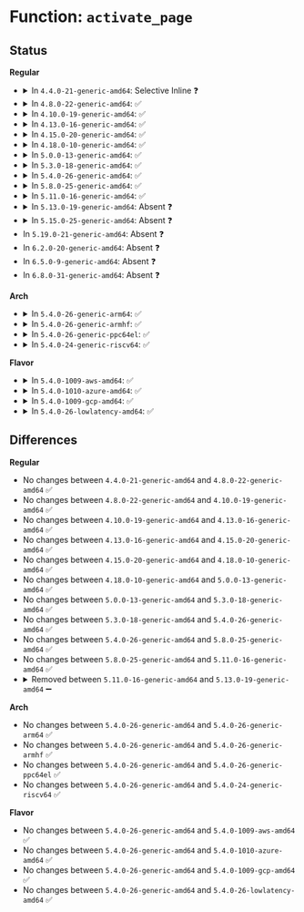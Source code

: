 # Function: <code>activate_page</code>

## Status
<b>Regular</b>
<ul>
<li>
<details>
<summary>In <code>4.4.0-21-generic-amd64</code>: Selective Inline ❓</summary>

```c
void activate_page(struct page * page)
```

```json
{
  "name": "activate_page",
  "collision_type": "Unique Global",
  "inline_type": "Selective",
  "funcs": [
    {
      "addr": 18446744071580540288,
      "name": "activate_page",
      "external": true,
      "loc": "mm/swap.c:536",
      "file": "mm/swap.c",
      "inline": "not declared, inlined",
      "caller_inline": [],
      "caller_func": [
        "mm/swap.c:mark_page_accessed",
        "mm/swapfile.c:unuse_mm",
        "mm/swapfile.c:unuse_mm"
      ]
    }
  ],
  "symbols": [
    {
      "addr": 18446744071580540288,
      "name": "activate_page",
      "section": ".text",
      "bind": "STB_GLOBAL",
      "size": 124
    }
  ]
}
```
</details>
</li>
<li>
<details>
<summary>In <code>4.8.0-22-generic-amd64</code>: ✅</summary>

```c
void activate_page(struct page * page)
```

```json
{
  "name": "activate_page",
  "collision_type": "Unique Global",
  "inline_type": "No",
  "funcs": [
    {
      "addr": 18446744071580628096,
      "name": "activate_page",
      "external": true,
      "loc": "mm/swap.c:293",
      "file": "mm/swap.c",
      "inline": "seen, unknown",
      "caller_inline": [],
      "caller_func": [
        "mm/swap.c:mark_page_accessed",
        "mm/memory.c:do_swap_page",
        "mm/swapfile.c:unuse_mm",
        "mm/swapfile.c:unuse_mm"
      ]
    }
  ],
  "symbols": [
    {
      "addr": 18446744071580628096,
      "name": "activate_page",
      "section": ".text",
      "bind": "STB_GLOBAL",
      "size": 218
    }
  ]
}
```
</details>
</li>
<li>
<details>
<summary>In <code>4.10.0-19-generic-amd64</code>: ✅</summary>

```c
void activate_page(struct page * page)
```

```json
{
  "name": "activate_page",
  "collision_type": "Unique Global",
  "inline_type": "No",
  "funcs": [
    {
      "addr": 18446744071580695296,
      "name": "activate_page",
      "external": true,
      "loc": "mm/swap.c:294",
      "file": "mm/swap.c",
      "inline": "seen, unknown",
      "caller_inline": [],
      "caller_func": [
        "mm/swap.c:mark_page_accessed",
        "mm/memory.c:do_swap_page",
        "mm/swapfile.c:unuse_mm",
        "mm/swapfile.c:unuse_mm"
      ]
    }
  ],
  "symbols": [
    {
      "addr": 18446744071580695296,
      "name": "activate_page",
      "section": ".text",
      "bind": "STB_GLOBAL",
      "size": 218
    }
  ]
}
```
</details>
</li>
<li>
<details>
<summary>In <code>4.13.0-16-generic-amd64</code>: ✅</summary>

```c
void activate_page(struct page * page)
```

```json
{
  "name": "activate_page",
  "collision_type": "Unique Global",
  "inline_type": "No",
  "funcs": [
    {
      "addr": 18446744071580729040,
      "name": "activate_page",
      "external": true,
      "loc": "mm/swap.c:305",
      "file": "mm/swap.c",
      "inline": "seen, unknown",
      "caller_inline": [],
      "caller_func": [
        "mm/swap.c:mark_page_accessed",
        "mm/memory.c:do_swap_page",
        "mm/swapfile.c:unuse_mm",
        "mm/swapfile.c:unuse_mm"
      ]
    }
  ],
  "symbols": [
    {
      "addr": 18446744071580729040,
      "name": "activate_page",
      "section": ".text",
      "bind": "STB_GLOBAL",
      "size": 189
    }
  ]
}
```
</details>
</li>
<li>
<details>
<summary>In <code>4.15.0-20-generic-amd64</code>: ✅</summary>

```c
void activate_page(struct page * page)
```

```json
{
  "name": "activate_page",
  "collision_type": "Unique Global",
  "inline_type": "No",
  "funcs": [
    {
      "addr": 18446744071580815040,
      "name": "activate_page",
      "external": true,
      "loc": "mm/swap.c:305",
      "file": "mm/swap.c",
      "inline": "seen, unknown",
      "caller_inline": [],
      "caller_func": [
        "mm/swap.c:mark_page_accessed",
        "mm/memory.c:do_swap_page",
        "mm/swapfile.c:unuse_mm",
        "mm/swapfile.c:unuse_mm"
      ]
    }
  ],
  "symbols": [
    {
      "addr": 18446744071580815040,
      "name": "activate_page",
      "section": ".text",
      "bind": "STB_GLOBAL",
      "size": 188
    }
  ]
}
```
</details>
</li>
<li>
<details>
<summary>In <code>4.18.0-10-generic-amd64</code>: ✅</summary>

```c
void activate_page(struct page * page)
```

```json
{
  "name": "activate_page",
  "collision_type": "Unique Global",
  "inline_type": "No",
  "funcs": [
    {
      "addr": 18446744071580952400,
      "name": "activate_page",
      "external": true,
      "loc": "mm/swap.c:306",
      "file": "mm/swap.c",
      "inline": "seen, unknown",
      "caller_inline": [],
      "caller_func": [
        "mm/swap.c:mark_page_accessed",
        "mm/memory.c:do_swap_page",
        "mm/swapfile.c:unuse_mm",
        "mm/swapfile.c:unuse_vma"
      ]
    }
  ],
  "symbols": [
    {
      "addr": 18446744071580952400,
      "name": "activate_page",
      "section": ".text",
      "bind": "STB_GLOBAL",
      "size": 187
    }
  ]
}
```
</details>
</li>
<li>
<details>
<summary>In <code>5.0.0-13-generic-amd64</code>: ✅</summary>

```c
void activate_page(struct page * page)
```

```json
{
  "name": "activate_page",
  "collision_type": "Unique Global",
  "inline_type": "No",
  "funcs": [
    {
      "addr": 18446744071581028560,
      "name": "activate_page",
      "external": true,
      "loc": "mm/swap.c:305",
      "file": "mm/swap.c",
      "inline": "seen, unknown",
      "caller_inline": [],
      "caller_func": [
        "mm/swap.c:mark_page_accessed",
        "mm/memory.c:do_swap_page",
        "mm/swapfile.c:unuse_mm",
        "mm/swapfile.c:unuse_vma"
      ]
    }
  ],
  "symbols": [
    {
      "addr": 18446744071581028560,
      "name": "activate_page",
      "section": ".text",
      "bind": "STB_GLOBAL",
      "size": 190
    }
  ]
}
```
</details>
</li>
<li>
<details>
<summary>In <code>5.3.0-18-generic-amd64</code>: ✅</summary>

```c
void activate_page(struct page * page)
```

```json
{
  "name": "activate_page",
  "collision_type": "Unique Global",
  "inline_type": "No",
  "funcs": [
    {
      "addr": 18446744071581092592,
      "name": "activate_page",
      "external": true,
      "loc": "mm/swap.c:306",
      "file": "mm/swap.c",
      "inline": "seen, unknown",
      "caller_inline": [],
      "caller_func": [
        "mm/swap.c:mark_page_accessed",
        "mm/memory.c:do_swap_page"
      ]
    }
  ],
  "symbols": [
    {
      "addr": 18446744071581092592,
      "name": "activate_page",
      "section": ".text",
      "bind": "STB_GLOBAL",
      "size": 185
    }
  ]
}
```
</details>
</li>
<li>
<details>
<summary>In <code>5.4.0-26-generic-amd64</code>: ✅</summary>

```c
void activate_page(struct page * page)
```

```json
{
  "name": "activate_page",
  "collision_type": "Unique Global",
  "inline_type": "No",
  "funcs": [
    {
      "addr": 18446744071581149312,
      "name": "activate_page",
      "external": true,
      "loc": "mm/swap.c:307",
      "file": "mm/swap.c",
      "inline": "seen, unknown",
      "caller_inline": [],
      "caller_func": [
        "mm/swap.c:mark_page_accessed",
        "mm/memory.c:do_swap_page"
      ]
    }
  ],
  "symbols": [
    {
      "addr": 18446744071581149312,
      "name": "activate_page",
      "section": ".text",
      "bind": "STB_GLOBAL",
      "size": 185
    }
  ]
}
```
</details>
</li>
<li>
<details>
<summary>In <code>5.8.0-25-generic-amd64</code>: ✅</summary>

```c
void activate_page(struct page * page)
```

```json
{
  "name": "activate_page",
  "collision_type": "Unique Global",
  "inline_type": "No",
  "funcs": [
    {
      "addr": 18446744071581334976,
      "name": "activate_page",
      "external": true,
      "loc": "mm/swap.c:351",
      "file": "mm/swap.c",
      "inline": "seen, unknown",
      "caller_inline": [],
      "caller_func": [
        "mm/swap.c:mark_page_accessed",
        "mm/memory.c:do_swap_page",
        "mm/swapfile.c:unuse_pte"
      ]
    }
  ],
  "symbols": [
    {
      "addr": 18446744071581334976,
      "name": "activate_page",
      "section": ".text",
      "bind": "STB_GLOBAL",
      "size": 217
    }
  ]
}
```
</details>
</li>
<li>
<details>
<summary>In <code>5.11.0-16-generic-amd64</code>: ✅</summary>

```c
void activate_page(struct page * page)
```

```json
{
  "name": "activate_page",
  "collision_type": "Unique Static",
  "inline_type": "No",
  "funcs": [
    {
      "addr": 18446744071581373728,
      "name": "activate_page",
      "external": false,
      "loc": "mm/swap.c:340",
      "file": "mm/swap.c",
      "inline": "seen, unknown",
      "caller_inline": [],
      "caller_func": [
        "mm/swap.c:mark_page_accessed"
      ]
    }
  ],
  "symbols": [
    {
      "addr": 18446744071581373728,
      "name": "activate_page",
      "section": ".text",
      "bind": "STB_LOCAL",
      "size": 215
    }
  ]
}
```
</details>
</li>
<li>
<details>
<summary>In <code>5.13.0-19-generic-amd64</code>: Absent ❓</summary>

```json
{
  "name": "activate_page",
  "collision_type": "Unique Static",
  "inline_type": "Full",
  "funcs": [
    {
      "addr": 18446744071581395706,
      "name": "activate_page",
      "external": false,
      "loc": "mm/swap.c:350",
      "file": "mm/swap.c",
      "inline": "not declared, inlined",
      "caller_inline": [
        "mm/swap.c:mark_page_accessed"
      ],
      "caller_func": []
    }
  ],
  "symbols": []
}
```
</details>
</li>
<li>
<details>
<summary>In <code>5.15.0-25-generic-amd64</code>: Absent ❓</summary>

```json
{
  "name": "activate_page",
  "collision_type": "Unique Static",
  "inline_type": "Full",
  "funcs": [
    {
      "addr": 18446744071581645642,
      "name": "activate_page",
      "external": false,
      "loc": "mm/swap.c:328",
      "file": "mm/swap.c",
      "inline": "not declared, inlined",
      "caller_inline": [
        "mm/swap.c:mark_page_accessed"
      ],
      "caller_func": []
    }
  ],
  "symbols": []
}
```
</details>
</li>
<li>
In <code>5.19.0-21-generic-amd64</code>: Absent ❓
</li>
<li>
In <code>6.2.0-20-generic-amd64</code>: Absent ❓
</li>
<li>
In <code>6.5.0-9-generic-amd64</code>: Absent ❓
</li>
<li>
In <code>6.8.0-31-generic-amd64</code>: Absent ❓
</li>
</ul>
<b>Arch</b>
<ul>
<li>
<details>
<summary>In <code>5.4.0-26-generic-arm64</code>: ✅</summary>

```c
void activate_page(struct page * page)
```

```json
{
  "name": "activate_page",
  "collision_type": "Unique Global",
  "inline_type": "No",
  "funcs": [
    {
      "addr": 18446603336492525208,
      "name": "activate_page",
      "external": true,
      "loc": "mm/swap.c:307",
      "file": "mm/swap.c",
      "inline": "seen, unknown",
      "caller_inline": [],
      "caller_func": [
        "mm/swap.c:mark_page_accessed",
        "mm/memory.c:do_swap_page",
        "mm/swapfile.c:unuse_pte_range"
      ]
    }
  ],
  "symbols": [
    {
      "addr": 18446603336492525208,
      "name": "activate_page",
      "section": ".text",
      "bind": "STB_GLOBAL",
      "size": 272
    }
  ]
}
```
</details>
</li>
<li>
<details>
<summary>In <code>5.4.0-26-generic-armhf</code>: ✅</summary>

```c
void activate_page(struct page * page)
```

```json
{
  "name": "activate_page",
  "collision_type": "Unique Global",
  "inline_type": "No",
  "funcs": [
    {
      "addr": 3226392792,
      "name": "activate_page",
      "external": true,
      "loc": "mm/swap.c:307",
      "file": "mm/swap.c",
      "inline": "seen, unknown",
      "caller_inline": [],
      "caller_func": [
        "mm/swap.c:mark_page_accessed",
        "mm/memory.c:do_swap_page",
        "mm/swapfile.c:unuse_mm"
      ]
    }
  ],
  "symbols": [
    {
      "addr": 3226392792,
      "name": "activate_page",
      "section": ".text",
      "bind": "STB_GLOBAL",
      "size": 260
    }
  ]
}
```
</details>
</li>
<li>
<details>
<summary>In <code>5.4.0-26-generic-ppc64el</code>: ✅</summary>

```c
void activate_page(struct page * page)
```

```json
{
  "name": "activate_page",
  "collision_type": "Unique Global",
  "inline_type": "No",
  "funcs": [
    {
      "addr": 13835058055285819040,
      "name": "activate_page",
      "external": true,
      "loc": "mm/swap.c:307",
      "file": "mm/swap.c",
      "inline": "seen, unknown",
      "caller_inline": [],
      "caller_func": [
        "mm/swap.c:mark_page_accessed",
        "mm/memory.c:do_swap_page",
        "mm/swapfile.c:unuse_pte_range"
      ]
    }
  ],
  "symbols": [
    {
      "addr": 13835058055285819040,
      "name": "activate_page",
      "section": ".text",
      "bind": "STB_GLOBAL",
      "size": 376
    }
  ]
}
```
</details>
</li>
<li>
<details>
<summary>In <code>5.4.0-24-generic-riscv64</code>: ✅</summary>

```c
void activate_page(struct page * page)
```

```json
{
  "name": "activate_page",
  "collision_type": "Unique Global",
  "inline_type": "No",
  "funcs": [
    {
      "addr": 18446743936272579224,
      "name": "activate_page",
      "external": true,
      "loc": "mm/swap.c:307",
      "file": "mm/swap.c",
      "inline": "seen, unknown",
      "caller_inline": [],
      "caller_func": [
        "mm/swap.c:mark_page_accessed",
        "mm/memory.c:do_swap_page",
        "mm/swapfile.c:unuse_pte_range"
      ]
    }
  ],
  "symbols": [
    {
      "addr": 18446743936272579224,
      "name": "activate_page",
      "section": ".text",
      "bind": "STB_GLOBAL",
      "size": 240
    }
  ]
}
```
</details>
</li>
</ul>
<b>Flavor</b>
<ul>
<li>
<details>
<summary>In <code>5.4.0-1009-aws-amd64</code>: ✅</summary>

```c
void activate_page(struct page * page)
```

```json
{
  "name": "activate_page",
  "collision_type": "Unique Global",
  "inline_type": "No",
  "funcs": [
    {
      "addr": 18446744071581118160,
      "name": "activate_page",
      "external": true,
      "loc": "mm/swap.c:307",
      "file": "mm/swap.c",
      "inline": "seen, unknown",
      "caller_inline": [],
      "caller_func": [
        "mm/swap.c:mark_page_accessed",
        "mm/memory.c:do_swap_page"
      ]
    }
  ],
  "symbols": [
    {
      "addr": 18446744071581118160,
      "name": "activate_page",
      "section": ".text",
      "bind": "STB_GLOBAL",
      "size": 185
    }
  ]
}
```
</details>
</li>
<li>
<details>
<summary>In <code>5.4.0-1010-azure-amd64</code>: ✅</summary>

```c
void activate_page(struct page * page)
```

```json
{
  "name": "activate_page",
  "collision_type": "Unique Global",
  "inline_type": "No",
  "funcs": [
    {
      "addr": 18446744071581065184,
      "name": "activate_page",
      "external": true,
      "loc": "mm/swap.c:307",
      "file": "mm/swap.c",
      "inline": "seen, unknown",
      "caller_inline": [],
      "caller_func": [
        "mm/swap.c:mark_page_accessed",
        "mm/memory.c:do_swap_page",
        "mm/swapfile.c:unuse_pte_range"
      ]
    }
  ],
  "symbols": [
    {
      "addr": 18446744071581065184,
      "name": "activate_page",
      "section": ".text",
      "bind": "STB_GLOBAL",
      "size": 185
    }
  ]
}
```
</details>
</li>
<li>
<details>
<summary>In <code>5.4.0-1009-gcp-amd64</code>: ✅</summary>

```c
void activate_page(struct page * page)
```

```json
{
  "name": "activate_page",
  "collision_type": "Unique Global",
  "inline_type": "No",
  "funcs": [
    {
      "addr": 18446744071581109360,
      "name": "activate_page",
      "external": true,
      "loc": "mm/swap.c:307",
      "file": "mm/swap.c",
      "inline": "seen, unknown",
      "caller_inline": [],
      "caller_func": [
        "mm/swap.c:mark_page_accessed",
        "mm/memory.c:do_swap_page"
      ]
    }
  ],
  "symbols": [
    {
      "addr": 18446744071581109360,
      "name": "activate_page",
      "section": ".text",
      "bind": "STB_GLOBAL",
      "size": 185
    }
  ]
}
```
</details>
</li>
<li>
<details>
<summary>In <code>5.4.0-26-lowlatency-amd64</code>: ✅</summary>

```c
void activate_page(struct page * page)
```

```json
{
  "name": "activate_page",
  "collision_type": "Unique Global",
  "inline_type": "No",
  "funcs": [
    {
      "addr": 18446744071581171696,
      "name": "activate_page",
      "external": true,
      "loc": "mm/swap.c:307",
      "file": "mm/swap.c",
      "inline": "seen, unknown",
      "caller_inline": [],
      "caller_func": [
        "mm/swap.c:mark_page_accessed",
        "mm/memory.c:do_swap_page"
      ]
    }
  ],
  "symbols": [
    {
      "addr": 18446744071581171696,
      "name": "activate_page",
      "section": ".text",
      "bind": "STB_GLOBAL",
      "size": 217
    }
  ]
}
```
</details>
</li>
</ul>

## Differences
<b>Regular</b>
<ul>
<li>
No changes between <code>4.4.0-21-generic-amd64</code> and <code>4.8.0-22-generic-amd64</code> ✅
</li>
<li>
No changes between <code>4.8.0-22-generic-amd64</code> and <code>4.10.0-19-generic-amd64</code> ✅
</li>
<li>
No changes between <code>4.10.0-19-generic-amd64</code> and <code>4.13.0-16-generic-amd64</code> ✅
</li>
<li>
No changes between <code>4.13.0-16-generic-amd64</code> and <code>4.15.0-20-generic-amd64</code> ✅
</li>
<li>
No changes between <code>4.15.0-20-generic-amd64</code> and <code>4.18.0-10-generic-amd64</code> ✅
</li>
<li>
No changes between <code>4.18.0-10-generic-amd64</code> and <code>5.0.0-13-generic-amd64</code> ✅
</li>
<li>
No changes between <code>5.0.0-13-generic-amd64</code> and <code>5.3.0-18-generic-amd64</code> ✅
</li>
<li>
No changes between <code>5.3.0-18-generic-amd64</code> and <code>5.4.0-26-generic-amd64</code> ✅
</li>
<li>
No changes between <code>5.4.0-26-generic-amd64</code> and <code>5.8.0-25-generic-amd64</code> ✅
</li>
<li>
No changes between <code>5.8.0-25-generic-amd64</code> and <code>5.11.0-16-generic-amd64</code> ✅
</li>
<li>
<details>
<summary>Removed between <code>5.11.0-16-generic-amd64</code> and <code>5.13.0-19-generic-amd64</code> ➖</summary>

```c
void activate_page(struct page * page)
```
</details>
</li>
</ul>
<b>Arch</b>
<ul>
<li>
No changes between <code>5.4.0-26-generic-amd64</code> and <code>5.4.0-26-generic-arm64</code> ✅
</li>
<li>
No changes between <code>5.4.0-26-generic-amd64</code> and <code>5.4.0-26-generic-armhf</code> ✅
</li>
<li>
No changes between <code>5.4.0-26-generic-amd64</code> and <code>5.4.0-26-generic-ppc64el</code> ✅
</li>
<li>
No changes between <code>5.4.0-26-generic-amd64</code> and <code>5.4.0-24-generic-riscv64</code> ✅
</li>
</ul>
<b>Flavor</b>
<ul>
<li>
No changes between <code>5.4.0-26-generic-amd64</code> and <code>5.4.0-1009-aws-amd64</code> ✅
</li>
<li>
No changes between <code>5.4.0-26-generic-amd64</code> and <code>5.4.0-1010-azure-amd64</code> ✅
</li>
<li>
No changes between <code>5.4.0-26-generic-amd64</code> and <code>5.4.0-1009-gcp-amd64</code> ✅
</li>
<li>
No changes between <code>5.4.0-26-generic-amd64</code> and <code>5.4.0-26-lowlatency-amd64</code> ✅
</li>
</ul>
